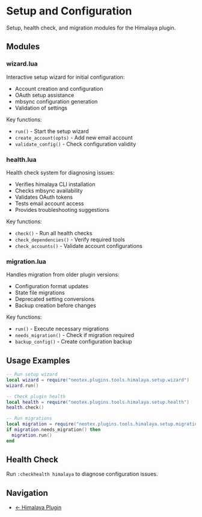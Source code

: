 # Setup and Configuration

Setup, health check, and migration modules for the Himalaya plugin.

## Modules

### wizard.lua
Interactive setup wizard for initial configuration:
- Account creation and configuration
- OAuth setup assistance
- mbsync configuration generation
- Validation of settings

Key functions:
- `run()` - Start the setup wizard
- `create_account(opts)` - Add new email account
- `validate_config()` - Check configuration validity

### health.lua
Health check system for diagnosing issues:
- Verifies himalaya CLI installation
- Checks mbsync availability
- Validates OAuth tokens
- Tests email account access
- Provides troubleshooting suggestions

Key functions:
- `check()` - Run all health checks
- `check_dependencies()` - Verify required tools
- `check_accounts()` - Validate account configurations

### migration.lua
Handles migration from older plugin versions:
- Configuration format updates
- State file migrations
- Deprecated setting conversions
- Backup creation before changes

Key functions:
- `run()` - Execute necessary migrations
- `needs_migration()` - Check if migration required
- `backup_config()` - Create configuration backup

## Usage Examples

```lua
-- Run setup wizard
local wizard = require("neotex.plugins.tools.himalaya.setup.wizard")
wizard.run()

-- Check plugin health
local health = require("neotex.plugins.tools.himalaya.setup.health")
health.check()

-- Run migrations
local migration = require("neotex.plugins.tools.himalaya.setup.migration")
if migration.needs_migration() then
  migration.run()
end
```

## Health Check

Run `:checkhealth himalaya` to diagnose configuration issues.

## Navigation
- [← Himalaya Plugin](../README.md)
